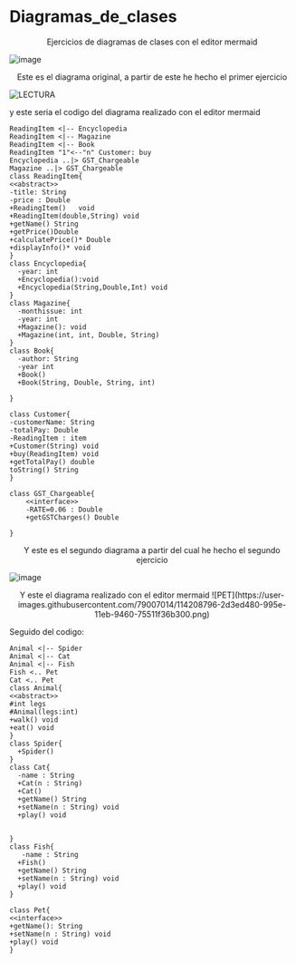 # Diagramas_de_clases
<p align="center">
Ejercicios de diagramas de clases con el editor mermaid

![image](https://user-images.githubusercontent.com/79007014/114208620-f8328200-995d-11eb-8bb1-e1ac98324e99.png)
<p>
 
 <p align="center">
Este es el diagrama original, a partir de este he hecho el primer ejercicio

![LECTURA](https://user-images.githubusercontent.com/79007014/114208746-1d26f500-995e-11eb-974d-50049cf8b3e9.png)
<p>
y este seria el codigo del diagrama realizado con el editor mermaid

    ReadingItem <|-- Encyclopedia
    ReadingItem <|-- Magazine
    ReadingItem <|-- Book
    ReadingItem "1"<--"n" Customer: buy
    Encyclopedia ..|> GST_Chargeable
    Magazine ..|> GST_Chargeable
    class ReadingItem{
    <<abstract>>
    -title: String
    -price : Double
    +ReadingItem()   void
    +ReadingItem(double,String) void
    +getName() String
    +getPrice()Double
    +calculatePrice()* Double
    +displayInfo()* void
    }
    class Encyclopedia{
      -year: int
      +Encyclopedia():void
      +Encyclopedia(String,Double,Int) void
    }
    class Magazine{
      -monthissue: int
      -year: int
      +Magazine(): void
      +Magazine(int, int, Double, String)
    }
    class Book{
      -author: String
      -year int 
      +Book()
      +Book(String, Double, String, int)

    }

    class Customer{
    -customerName: String
    -totalPay: Double
    -ReadingItem : item
    +Customer(String) void
    +buy(ReadingItem) void
    +getTotalPay() double
    toString() String
    }

    class GST_Chargeable{
        <<interface>>
        -RATE=0.06 : Double
        +getGSTCharges() Double 

    }

<p align="center">
Y este es el segundo diagrama a partir del cual he hecho el segundo ejercicio
  
![image](https://user-images.githubusercontent.com/79007014/114208981-69723500-995e-11eb-83f6-1dd33808e9bd.png)
<p>
  
 <p align="center">
Y este el diagrama realizado con el editor mermaid
![PET](https://user-images.githubusercontent.com/79007014/114208796-2d3ed480-995e-11eb-9460-75511f36b300.png)
<p>
 Seguido del codigo:
  
    Animal <|-- Spider
    Animal <|-- Cat
    Animal <|-- Fish
    Fish <.. Pet
    Cat <.. Pet
    class Animal{
    <<abstract>>
    #int legs
    #Animal(legs:int)
    +walk() void
    +eat() void
    }
    class Spider{
      +Spider()
    }
    class Cat{
      -name : String
      +Cat(n : String) 
      +Cat()
      +getName() String
      +setName(n : String) void 
      +play() void
      
       
    }
    class Fish{
       -name : String
      +Fish()
      +getName() String
      +setName(n : String) void 
      +play() void
    }

    class Pet{
    <<interface>>
    +getName(): String
    +setName(n : String) void
    +play() void
    }
            
  

